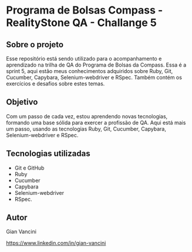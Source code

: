 # Programa de Bolsas Compass - RealityStone QA - Challange 5

## Sobre o projeto

Esse repositório está sendo utilizado para o acompanhamento e aprendizado na trilha de QA do Programa de Bolsas da Compass. Essa é a sprint 5, aqui estão meus conhecimentos adquiridos sobre Ruby, Git, Cucumber, Capybara, Selenium-webdriver e RSpec. Também contém os exercícios e desafios sobre estes temas.

## Objetivo

Com um passo de cada vez, estou aprendendo novas tecnologias, formando uma base sólida para exercer a profissão de QA. Aqui está mais um passo, usando as tecnologias Ruby, Git, Cucumber, Capybara, Selenium-webdriver e RSpec.

## Tecnologias utilizadas
- Git e GitHub
- Ruby
- Cucumber
- Capybara
- Selenium-webdriver 
- RSpec.

## Autor

Gian Vancini

https://www.linkedin.com/in/gian-vancini